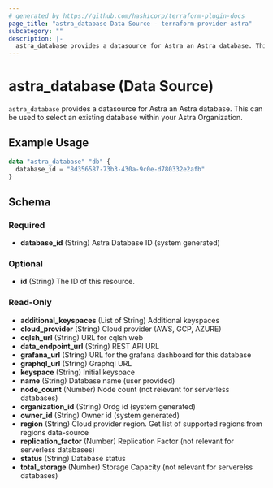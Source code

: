 ```yaml
---
# generated by https://github.com/hashicorp/terraform-plugin-docs
page_title: "astra_database Data Source - terraform-provider-astra"
subcategory: ""
description: |-
  astra_database provides a datasource for Astra an Astra database. This can be used to select an existing database within your Astra Organization.
---
```


# astra_database (Data Source)

`astra_database` provides a datasource for Astra an Astra database. This can be used to select an existing database within your Astra Organization.

## Example Usage

```terraform
data "astra_database" "db" {
  database_id = "8d356587-73b3-430a-9c0e-d780332e2afb"
}
```

<!-- schema generated by tfplugindocs -->
## Schema

### Required

- **database_id** (String) Astra Database ID (system generated)

### Optional

- **id** (String) The ID of this resource.

### Read-Only

- **additional_keyspaces** (List of String) Additional keyspaces
- **cloud_provider** (String) Cloud provider (AWS, GCP, AZURE)
- **cqlsh_url** (String) URL for cqlsh web
- **data_endpoint_url** (String) REST API URL
- **grafana_url** (String) URL for the grafana dashboard for this database
- **graphql_url** (String) Graphql URL
- **keyspace** (String) Initial keyspace
- **name** (String) Database name (user provided)
- **node_count** (Number) Node count (not relevant for serverless databases)
- **organization_id** (String) Ordg id (system generated)
- **owner_id** (String) Owner id (system generated)
- **region** (String) Cloud provider region. Get list of supported regions from regions data-source
- **replication_factor** (Number) Replication Factor (not relevant for serverless databases)
- **status** (String) Database status
- **total_storage** (Number) Storage Capacity (not relevant for serverelss databases)


